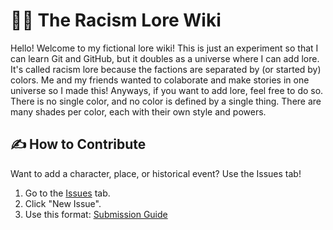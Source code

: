 # 🧙‍♂️ The Racism Lore Wiki

Hello!
Welcome to my fictional lore wiki! This is just an experiment so that I can learn Git and GitHub, but it doubles as a universe where I can add lore.
It's called racism lore because the factions are separated by (or started by) colors. Me and my friends wanted to colaborate and make stories in one universe so I made this!
Anyways, if you want to add lore, feel free to do so. There is no single color, and no color is defined by a single thing. There are many shades per color, each with their own style and powers.

## ✍️ How to Contribute

Want to add a character, place, or historical event? Use the Issues tab!

1. Go to the [Issues](https://github.com/yourusername/lore-wiki/issues) tab.
2. Click "New Issue".
3. Use this format: [Submission Guide](SUBMITING_LORE.md)

